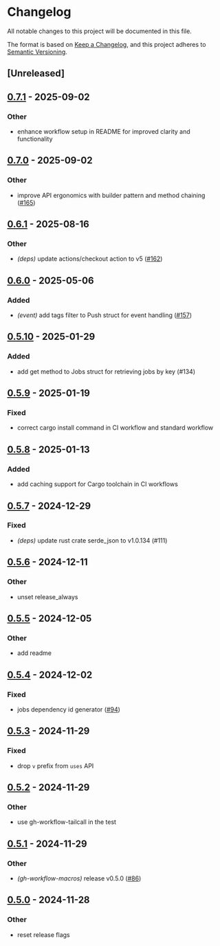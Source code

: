 # Changelog

All notable changes to this project will be documented in this file.

The format is based on [Keep a Changelog](https://keepachangelog.com/en/1.0.0/),
and this project adheres to [Semantic Versioning](https://semver.org/spec/v2.0.0.html).

## [Unreleased]

## [0.7.1](https://github.com/tailcallhq/gh-workflow/compare/gh-workflow-v0.7.0...gh-workflow-v0.7.1) - 2025-09-02

### Other

- enhance workflow setup in README for improved clarity and functionality

## [0.7.0](https://github.com/tailcallhq/gh-workflow/compare/gh-workflow-v0.6.1...gh-workflow-v0.7.0) - 2025-09-02

### Other

- improve API ergonomics with builder pattern and method chaining ([#165](https://github.com/tailcallhq/gh-workflow/pull/165))

## [0.6.1](https://github.com/tailcallhq/gh-workflow/compare/gh-workflow-v0.6.0...gh-workflow-v0.6.1) - 2025-08-16

### Other

- *(deps)* update actions/checkout action to v5 ([#162](https://github.com/tailcallhq/gh-workflow/pull/162))

## [0.6.0](https://github.com/tailcallhq/gh-workflow/compare/gh-workflow-v0.5.10...gh-workflow-v0.6.0) - 2025-05-06

### Added

- *(event)* add tags filter to Push struct for event handling ([#157](https://github.com/tailcallhq/gh-workflow/pull/157))

## [0.5.10](https://github.com/tailcallhq/gh-workflow/compare/gh-workflow-v0.5.9...gh-workflow-v0.5.10) - 2025-01-29

### Added

- add get method to Jobs struct for retrieving jobs by key (#134)

## [0.5.9](https://github.com/tailcallhq/gh-workflow/compare/gh-workflow-v0.5.8...gh-workflow-v0.5.9) - 2025-01-19

### Fixed

- correct cargo install command in CI workflow and standard workflow

## [0.5.8](https://github.com/tailcallhq/gh-workflow/compare/gh-workflow-v0.5.7...gh-workflow-v0.5.8) - 2025-01-13

### Added

- add caching support for Cargo toolchain in CI workflows

## [0.5.7](https://github.com/tailcallhq/gh-workflow/compare/gh-workflow-v0.5.6...gh-workflow-v0.5.7) - 2024-12-29

### Fixed

- *(deps)* update rust crate serde_json to v1.0.134 (#111)

## [0.5.6](https://github.com/tailcallhq/gh-workflow/compare/gh-workflow-v0.5.5...gh-workflow-v0.5.6) - 2024-12-11

### Other

- unset release_always

## [0.5.5](https://github.com/tailcallhq/gh-workflow/compare/gh-workflow-v0.5.4...gh-workflow-v0.5.5) - 2024-12-05

### Other

- add readme

## [0.5.4](https://github.com/tailcallhq/gh-workflow/compare/gh-workflow-v0.5.3...gh-workflow-v0.5.4) - 2024-12-02

### Fixed

- jobs dependency id generator ([#94](https://github.com/tailcallhq/gh-workflow/pull/94))

## [0.5.3](https://github.com/tailcallhq/gh-workflow/compare/gh-workflow-v0.5.2...gh-workflow-v0.5.3) - 2024-11-29

### Fixed

- drop `v` prefix from `uses` API

## [0.5.2](https://github.com/tailcallhq/gh-workflow/compare/gh-workflow-v0.5.1...gh-workflow-v0.5.2) - 2024-11-29

### Other

- use gh-workflow-tailcall in the test

## [0.5.1](https://github.com/tailcallhq/gh-workflow/compare/gh-workflow-v0.5.0...gh-workflow-v0.5.1) - 2024-11-29

### Other

- *(gh-workflow-macros)* release v0.5.0 ([#86](https://github.com/tailcallhq/gh-workflow/pull/86))

## [0.5.0](https://github.com/tailcallhq/gh-workflow/compare/v0.4.1...v0.5.0) - 2024-11-28

### Other

- reset release flags
